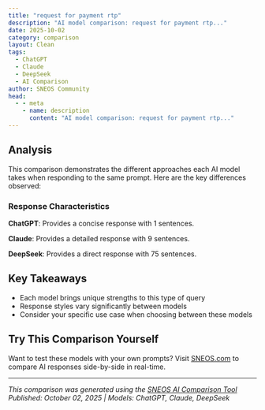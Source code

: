 ```yaml
---
title: "request for payment rtp"
description: "AI model comparison: request for payment rtp..."
date: 2025-10-02
category: comparison
layout: Clean
tags:
  - ChatGPT
  - Claude
  - DeepSeek
  - AI Comparison
author: SNEOS Community
head:
  - - meta
    - name: description
      content: "AI model comparison: request for payment rtp..."
---
```


<ChatComparison
  title="request for payment rtp"
  prompt="request for payment rtp"
  :responses='{
    "ChatGPT": "Error calling OpenAI API.",
    "Claude": "RTP stands for **Real-Time Payments**, which is a payment system that enables instant, 24/7/365 money transfers between bank accounts in the United States. Here\u0027s what you need to know about RTP payment requests:\n\n## What is RTP?\n- Instant payment system operated by The Clearing House\n- Transfers complete in seconds, not days\n- Available 24/7, including weekends and holidays\n- Irrevocable once sent (cannot be reversed)\n\n## RTP Request for Payment Features:\n- **Request Money**: Send a payment request to someone\u0027s bank account\n- **Include Details**: Add invoice numbers, descriptions, due dates\n- **Real-time Notification**: Recipient gets immediate notification\n- **Accept/Decline**: Recipient can approve or deny the request\n- **Instant Settlement**: If approved, payment transfers immediately\n\n## How to Send an RTP Payment Request:\n1. Log into your bank\u0027s online/mobile platform\n2. Look for \u0022Request Payment\u0022 or \u0022RTP\u0022 options\n3. Enter recipient\u0027s information (email, phone, or account details)\n4. Add amount and payment details\n5. Set due date if applicable\n6. Send request\n\n## Banks Supporting RTP:\n- Bank of America\n- Wells Fargo\n- Chase\n- PNC Bank\n- Many credit unions and community banks\n\n**Need help with a specific RTP payment request?** Please let me know:\n- Which bank you\u0027re using\n- Whether you\u0027re sending or receiving a request\n- Any specific issues you\u0027re encountering",
    "DeepSeek": "Of course. A \u0022Request for Payment\u0022 (RTP) is a formal notification sent to a customer or client, informing them that a payment is due for goods or services provided.\n\nHere is a comprehensive guide covering what an RTP is, when to use it, what to include, and a customizable template.\n\n---\n\n### What is a Request for Payment (RTP)?\n\nAn RTP is a document, often an email or a letter, that serves as a polite reminder of an outstanding invoice. It\u0027s a crucial part of accounts receivable management and professional communication.\n\n**Key Goals of an RTP:**\n*   **Prompt Payment:** To get paid for your work in a timely manner.\n*   **Professionalism:** To maintain a positive business relationship.\n*   **Clarity:** To provide all necessary details for the client to process the payment.\n*   **Documentation:** To create a paper trail for your records.\n\n---\n\n### When to Send a Request for Payment\n\nTiming is important. A standard process might look like this:\n\n1.  **The Invoice:** Sent immediately upon completion of work or as per the agreed billing schedule (e.g., net 30).\n2.  **First Reminder (Gentle Nudge):** Sent 1-2 weeks *after* the due date has passed. This is polite and assumes it might have been overlooked.\n3.  **Second Reminder (Firm Reminder):** Sent 2-4 weeks after the due date. The tone is more direct and urgent.\n4.  **Final Notice / Overdue Notice:** Sent when the payment is significantly late (e.g., 30\u002B days overdue). This may mention consequences like late fees, suspension of service, or referral to a collections agency.\n\n---\n\n### Key Elements of an Effective RTP\n\nA good RTP should be clear, concise, and professional.\n\n*   **Clear Subject Line:** e.g., \u0022Payment Reminder for Invoice #12345\u0022 or \u0022Overdue Invoice from [Your Company Name]\u0022.\n*   **Polite Greeting:** \u0022Hi [Client Name],\u0022 or \u0022Dear [Client Name],\u0022\n*   **Direct Reference:** State the invoice number, the original due date, and the total amount due clearly.\n*   **Purpose:** Briefly mention the goods or services provided.\n*   **Call to Action:** Clearly state what you want them to do (e.g., \u0022Please remit payment by [New Deadline]\u0022).\n*   **Payment Details:** Reiterate your payment methods (e.g., Bank Transfer, PayPal, Check) and include relevant details (account number, link to payment portal).\n*   **Professional Closing:** Offer to answer any questions and provide your contact information.\n*   **Attachments:** Re-attach the original invoice for their convenience.\n\n---\n\n### Request for Payment Templates\n\nHere are three templates you can adapt, ranging from gentle to firm.\n\n#### Template 1: Gentle Reminder (A few days after due date)\n\n**Subject:** Friendly Reminder: Payment for Invoice #[Invoice Number]\n\n**Body:**\n\nHi [Client Name],\n\nHope you\u0027re having a productive week.\n\nThis is a friendly reminder that invoice #[Invoice Number] for the amount of **[Amount]** was due on **[Due Date]**.\n\nWe would appreciate it if you could process this payment at your earliest convenience. For your reference, we have attached a copy of the invoice to this email.\n\nPayment can be made via [Payment Method(s)].\n\nPlease let me know if you have any questions or if there is anything we can clarify.\n\nBest regards,\n\n[Your Name]\n[Your Company]\n[Your Phone Number/Email]\n\n---\n\n#### Template 2: Firm Reminder (1-2 weeks overdue)\n\n**Subject:** Second Reminder: Overdue Invoice #[Invoice Number]\n\n**Body:**\n\nHi [Client Name],\n\nWe are writing to follow up on invoice #[Invoice Number] for **[Amount]**, which is now **[Number of Days]** days overdue. Our records show we have not yet received payment.\n\nThe original due date was **[Due Date]**.\n\nPlease remit payment of **[Amount]** immediately to avoid any late fees or service interruptions.\n\nYou can view the invoice and make a payment here: [Link to Invoice/Payment Portal]\nOr, use the following details: [Bank/Payment Details].\n\nIf you have already sent the payment, please disregard this email. If you are facing any issues, please contact us directly at [Your Phone Number/Email] so we can assist.\n\nThank you for your prompt attention to this matter.\n\nSincerely,\n\n[Your Name]\n[Your Company]\n\n---\n\n#### Template 3: Final Notice (30\u002B days overdue)\n\n**Subject:** URGENT: Final Notice for Overdue Invoice #[Invoice Number]\n\n**Body:**\n\nDear [Client Name],\n\nThis is our final attempt to contact you regarding your seriously overdue invoice #[Invoice Number] for **[Amount]**, which was due on **[Due Date]**.\n\nDespite our previous reminders on [Date of First Reminder] and [Date of Second Reminder], this invoice remains unpaid.\n\nPayment of the full amount of **[Amount]** is required by **[Final Deadline, e.g., 5 business days from now]** to prevent further action. As per our agreement, accounts over 30 days overdue are subject to [mention consequences, e.g., a late fee of X%, account suspension, or referral to a collections agency].\n\nTo avoid this, please settle your account immediately via [Payment Method(s) and Details].\n\nIf there is a reason for the non-payment, you must contact us at [Your Phone Number] within the next [e.g., 48 hours] to resolve this matter.\n\nSincerely,\n\n[Your Name]\n[Your Company]\n[Your Title]\n\n---\n\n### Best Practices for Sending an RTP\n\n*   **Be Professional, Not Personal:** Keep the tone courteous and business-like. Avoid emotional language.\n*   **Be Clear and Specific:** Ambiguity causes delays. State the invoice number, amount, and due date clearly.\n*   **Make it Easy to Pay:** Include all necessary payment links and information.\n*   **Follow a Process:** Have a standard timeline for sending reminders.\n*   **Know When to Escalate:** If multiple reminders fail, be prepared to take the next step, such as a phone call or involving a collections agency.\n\nBy using these templates and guidelines, you can effectively manage your receivables and maintain healthy cash flow for your business."
  }'
  published-date="10:48"
/>

## Analysis

This comparison demonstrates the different approaches each AI model takes when responding to the same prompt. Here are the key differences observed:

### Response Characteristics

**ChatGPT**: Provides a concise response with 1 sentences. 

**Claude**: Provides a detailed response with 9 sentences. 

**DeepSeek**: Provides a direct response with 75 sentences. 

## Key Takeaways

- Each model brings unique strengths to this type of query
- Response styles vary significantly between models
- Consider your specific use case when choosing between these models

## Try This Comparison Yourself

Want to test these models with your own prompts? Visit [SNEOS.com](https://sneos.com) to compare AI responses side-by-side in real-time.

---

*This comparison was generated using the [SNEOS AI Comparison Tool](https://sneos.com)*
*Published: October 02, 2025 | Models: ChatGPT, Claude, DeepSeek*

